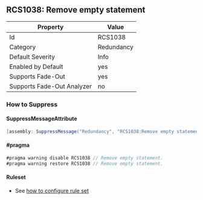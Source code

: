 ## RCS1038: Remove empty statement

Property | Value
--- | --- 
Id | RCS1038
Category | Redundancy
Default Severity | Info
Enabled by Default | yes
Supports Fade-Out | yes
Supports Fade-Out Analyzer | no

### How to Suppress

#### SuppressMessageAttribute

```csharp
[assembly: SuppressMessage("Redundancy", "RCS1038:Remove empty statement.", Justification = "<Pending>")]
```

#### \#pragma

```csharp
#pragma warning disable RCS1038 // Remove empty statement.
#pragma warning restore RCS1038 // Remove empty statement.
```

#### Ruleset

* See [how to configure rule set](../HowToConfigureAnalyzers.md)
